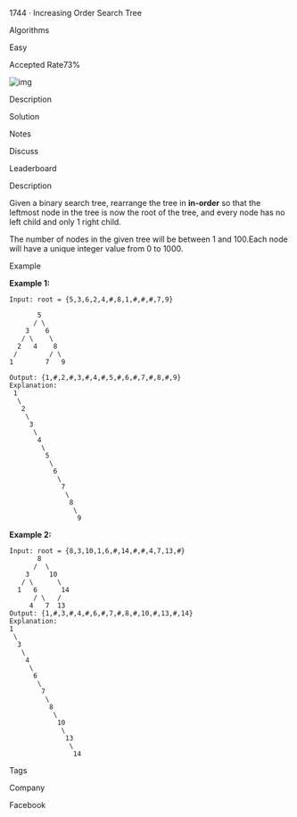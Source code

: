 1744 · Increasing Order Search Tree

Algorithms

Easy

Accepted Rate73%



![img](https://js.lintcode.com/react/assets/ade1d8c6a840a106f80c427909c31dcc.svg)



Description

Solution

Notes

Discuss

Leaderboard

Description

Given a binary search tree, rearrange the tree in **in-order** so that the leftmost node in the tree is now the root of the tree, and every node has no left child and only 1 right child.

The number of nodes in the given tree will be between 1 and 100.Each node will have a unique integer value from 0 to 1000.

Example

**Example 1:**

```
Input: root = {5,3,6,2,4,#,8,1,#,#,#,7,9}

       5
      / \
    3    6
   / \    \
  2   4    8
 /        / \ 
1        7   9

Output: {1,#,2,#,3,#,4,#,5,#,6,#,7,#,8,#,9}
Explanation:
 1
  \
   2
    \
     3
      \
       4
        \
         5
          \
           6
            \
             7
              \
               8
                \
                 9  
```

**Example 2:**

```
Input: root = {8,3,10,1,6,#,14,#,#,4,7,13,#}
       8
      /  \
    3     10
   / \      \
  1   6      14
      / \   / 
     4   7  13
Output: {1,#,3,#,4,#,6,#,7,#,8,#,10,#,13,#,14}
Explanation:
1
 \
  3
   \
    4
     \
      6
       \
        7
         \
          8
           \
            10
             \
              13
               \
                14
```

Tags

Company

Facebook